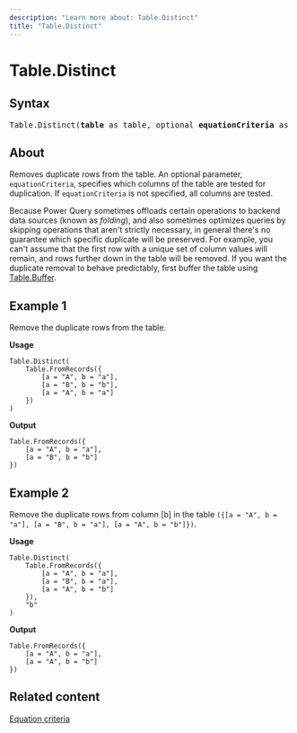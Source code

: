 ```yaml
---
description: "Learn more about: Table.Distinct"
title: "Table.Distinct"
---
```

# Table.Distinct

## Syntax

<pre>
Table.Distinct(<b>table</b> as table, optional <b>equationCriteria</b> as any) as table
</pre>
  
## About

Removes duplicate rows from the table. An optional parameter, `equationCriteria`, specifies which columns of the table are tested for duplication. If `equationCriteria` is not specified, all columns are tested.

Because Power Query sometimes offloads certain operations to backend data sources (known as *folding*), and also sometimes optimizes queries by skipping operations that aren't strictly necessary, in general there's no guarantee which specific duplicate will be preserved. For example, you can't assume that the first row with a unique set of column values will remain, and rows further down in the table will be removed. If you want the duplicate removal to behave predictably, first buffer the table using [Table.Buffer](table-buffer.md).

## Example 1

Remove the duplicate rows from the table.

**Usage**

```powerquery-m
Table.Distinct(
    Table.FromRecords({
        [a = "A", b = "a"],
        [a = "B", b = "b"],
        [a = "A", b = "a"]
    })
)
```

**Output**

```powerquery-m
Table.FromRecords({
    [a = "A", b = "a"],
    [a = "B", b = "b"]
})
```

## Example 2

Remove the duplicate rows from column [b] in the table `({[a = "A", b = "a"], [a = "B", b = "a"], [a = "A", b = "b"]})`.

**Usage**

```powerquery-m
Table.Distinct(
    Table.FromRecords({
        [a = "A", b = "a"],
        [a = "B", b = "a"],
        [a = "A", b = "b"]
    }),
    "b"
)
```

**Output**

```powerquery-m
Table.FromRecords({
    [a = "A", b = "a"],
    [a = "A", b = "b"]
})
```

## Related content

[Equation criteria](table-functions.md#equation-criteria)
